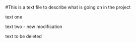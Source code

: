 #This is a text file to describe what is going on in the project

text one

text two - new modification

text to be deleted


